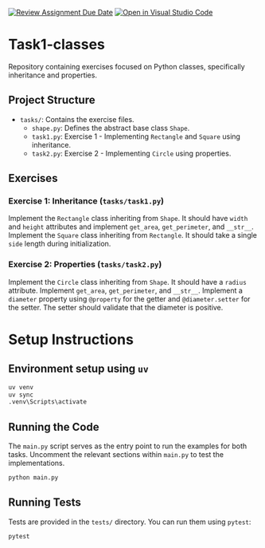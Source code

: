 [![Review Assignment Due Date](https://classroom.github.com/assets/deadline-readme-button-22041afd0340ce965d47ae6ef1cefeee28c7c493a6346c4f15d667ab976d596c.svg)](https://classroom.github.com/a/IZKxKZ71)
[![Open in Visual Studio Code](https://classroom.github.com/assets/open-in-vscode-2e0aaae1b6195c2367325f4f02e2d04e9abb55f0b24a779b69b11b9e10269abc.svg)](https://classroom.github.com/online_ide?assignment_repo_id=19273475&assignment_repo_type=AssignmentRepo)
# Task1-classes

Repository containing exercises focused on Python classes, specifically inheritance and properties.

## Project Structure

-   `tasks/`: Contains the exercise files.
    -   `shape.py`: Defines the abstract base class `Shape`.
    -   `task1.py`: Exercise 1 - Implementing `Rectangle` and `Square` using inheritance.
    -   `task2.py`: Exercise 2 - Implementing `Circle` using properties.

## Exercises

### Exercise 1: Inheritance (`tasks/task1.py`)

Implement the `Rectangle` class inheriting from `Shape`. It should have `width` and `height` attributes and implement `get_area`, `get_perimeter`, and `__str__`.
Implement the `Square` class inheriting from `Rectangle`. It should take a single `side` length during initialization.

### Exercise 2: Properties (`tasks/task2.py`)

Implement the `Circle` class inheriting from `Shape`. It should have a `radius` attribute. Implement `get_area`, `get_perimeter`, and `__str__`.
Implement a `diameter` property using `@property` for the getter and `@diameter.setter` for the setter. The setter should validate that the diameter is positive.

# Setup Instructions

## Environment setup using `uv`
```bash
uv venv
uv sync
.venv\Scripts\activate
```

## Running the Code

The `main.py` script serves as the entry point to run the examples for both tasks. Uncomment the relevant sections within `main.py` to test the implementations.

```bash
python main.py
```

## Running Tests

Tests are provided in the `tests/` directory. You can run them using `pytest`:

```bash
pytest
```
